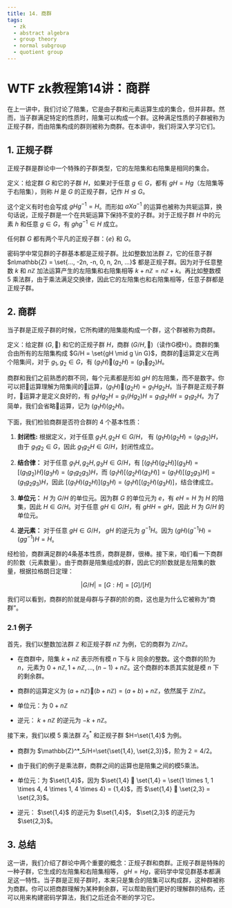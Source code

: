 ```yaml
---
title: 14. 商群
tags:
  - zk
  - abstract algebra
  - group theory
  - normal subgroup
  - quotient group
---
```


# WTF zk教程第14讲：商群

在上一讲中，我们讨论了陪集，它是由子群和元素运算生成的集合，但并非群。然而，当子群满足特定的性质时，陪集可以构成一个群。这种满足性质的子群被称为正规子群，而由陪集构成的群则被称为商群。在本讲中，我们将深入学习它们。

## 1. 正规子群

正规子群是群论中一个特殊的子群类型，它的左陪集和右陪集是相同的集合。

定义：给定群 $G$ 和它的子群 $H$，如果对于任意 $g \in G$，都有 $gH = Hg$（左陪集等于右陪集），则称 $H$ 是 $G$ 的正规子群，记作 $H \trianglelefteq G$。

这个定义有时也会写成 $gHg^{-1} = H$。而形如 $aXa^{-1}$ 的运算也被称为共轭运算，换句话说，正规子群是一个在共轭运算下保持不变的子群。对于正规子群 $H$ 中的元素 $h$ 和任意 $g \in G$，有 $ghg^{-1} \in H$ 成立。

任何群 $G$ 都有两个平凡的正规子群：$\{e\}$ 和 $G$。

密码学中常见群的子群基本都是正规子群。比如整数加法群 $\mathbb{Z}$，它的任意子群 $n\mathbb{Z} = \set{..., -2n, -n, 0, n, 2n, ...}$ 都是正规子群。因为对于任意整数 $k$ 和 $n\mathbb{Z}$ 加法运算产生的左陪集和右陪集相等 $k+n\mathbb{Z} = n\mathbb{Z} + k$。再比如整数模 $5$ 乘法群，由于乘法满足交换律，因此它的左陪集也和右陪集相等，任意子群都是正规子群。

## 2. 商群

当子群是正规子群的时候，它所构建的陪集能构成一个群，这个群被称为商群。

定义：给定群 $(G,🐔)$ 和它的正规子群 $H$，商群 $(G/H, 🐶)$（读作G模H）。商群的集合由所有的左陪集构成 $G/H = \set{gH \mid g \in G}$，商群的🐶运算定义在两个陪集间，对于 $g_1, g_2 \in G$，有 $(g_1H) 🐶 (g_2H) = (g_1🐔g_2)H$。

商群和我们之前熟悉的群不同，每个元素都是形如 $gH$ 的左陪集，而不是数字。你可以把🐶运算理解为陪集间的🐔运算，$(g_1H) 🐶 (g_2H) = g_1Hg_2H$。当子群是正规子群时，🐶运算才是定义良好的，有 $g_1Hg_2H=g_1(Hg_2)H=g_1g_2HH=g_1g_2H$。为了简单，我们会省略🐶运算，记为 $(g_1H) (g_2H)$。

下面，我们检验商群是否符合群的 4 个基本性质：

1. **封闭性:** 根据定义，对于任意 $g_1H, g_2H \in G/H$， 有 $(g_1H)(g_2H)=(g_1g_2)H$，由于 $g_1g_2 \in G$，因此 $g_1g_2H \in G/H$，封闭性成立。

2. **结合律：** 对于任意 $g_1H, g_2H, g_3H \in G/H$，有 $[(g_1H)(g_2H)](g_3H)= [(g_1g_2)H](g_3H) = (g_1g_2g_3)H$，而 $(g_1H)[(g_2H)(g_3H)]=(g_1H)[(g_2g_3)H] =  (g_1g_2g_3)H$，因此 $[(g_1H)(g_2H)](g_3H) = (g_1H)[(g_2H)(g_3H)]$，结合律成立。

3. **单位元：** $H$ 为 $G/H$ 的单位元。因为群 $G$ 的单位元为 $e$，有 $eH = H$ 为 $H$ 的陪集，因此 $H \in G/H$。对于任意 $gH \in G/H$，有 $gH H = g H$，因此 $H$ 为 $G/H$ 的单位元。

4. **逆元素：** 对于任意 $gH \in G/H$， $gH$ 的逆元为 $g^{-1}H$。因为 $(gH)(g^{-1}H) = (gg^{-1})H = H$。

经检验，商群满足群的4条基本性质，商群是群，很棒。接下来，咱们看一下商群的阶数（元素数量）。由于商群是陪集组成的群，因此它的阶数就是左陪集的数量，根据拉格朗日定理：

$$
|G/H| = [G:H]= [G]/[H]
$$

我们可以看到，商群的阶就是母群与子群的阶的商，这也是为什么它被称为“商群”。

### 2.1 例子

首先，我们以整数加法群 $\mathbb{Z}$ 和正规子群 $n\mathbb{Z}$ 为例，它的商群为 $\mathbb{Z}/n\mathbb{Z}$。

- 在商群中，陪集 $k + n\mathbb{Z}$ 表示所有模 $n$ 下与 $k$ 同余的整数。这个商群的阶为 $n$，元素为 $0 + n\mathbb{Z}, 1 + n\mathbb{Z}, \ldots, (n-1) + n\mathbb{Z}$。这个商群的本质其实就是模 $n$ 下的剩余群。

- 商群的运算定义为 $(a + n\mathbb{Z}) 🐶 (b + n\mathbb{Z}) = (a+b) + n\mathbb{Z}$，依然属于 $\mathbb{Z}/n\mathbb{Z}$。

- 单位元：为 $0 + n\mathbb{Z}$

- 逆元： $k + n\mathbb{Z}$ 的逆元为 $-k + n\mathbb{Z}$。

接下来，我们以模 $5$ 乘法群 $\mathbb{Z}^*_5$ 和正规子群 $H=\set{1,4}$ 为例。

- 商群为 $\mathbb{Z}^*_5/H=\set{\set{1,4}, \set{2,3}}$，阶为 $2 = 4/2$。

- 由于我们的例子是乘法群，商群之间的运算也是陪集之间的模5乘法。

- 单位元：为 $\set{1,4}$，因为 $\set{1,4} 🐶 \set{1,4} = \set{1 \times 1, 1 \times 4, 4 \times 1, 4 \times 4} = {1,4}$，而 $\set{1,4} 🐶 \set{2,3} = \set{2,3}$。

- 逆元： $\set{1,4}$ 的逆元为 $\set{1,4}$， $\set{2,3}$ 的逆元为 $\set{2,3}$。

## 3. 总结

这一讲，我们介绍了群论中两个重要的概念：正规子群和商群。正规子群是特殊的一种子群，它生成的左陪集和右陪集相等， $gH=Hg$，密码学中常见群基本都满足这一特性。当子群是正规子群时，本来只是集合的陪集可以构成群，这种群被称为商群。你可以把商群理解为某种剩余群，可以帮助我们更好的理解群的结构，还可以用来构建密码学算法，我们之后还会不断的学习它。

